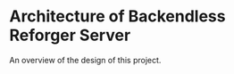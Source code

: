# Architecture of Backendless Reforger Server

An overview of the design of this project.

<!-- This file is proper Markdown, thanks to myst_parser extension -->
